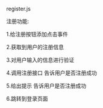 register.js

注册功能:

1.给注册按钮添加点击事件

2.获取到用户的注册信息

3.对用户输入的信息进行验证

4.调用注册接口 告诉用户是否注册成功

5.给出提示 告诉用户是否注册成功

6.跳转到登录页面

```js

```

